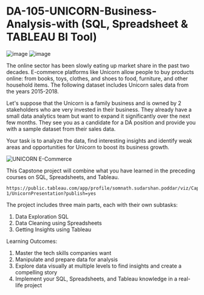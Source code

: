 # DA-105-UNICORN-Business-Analysis-with (SQL, Spreadsheet & TABLEAU BI Tool) 
![image](https://github.com/SOMPODDA/DA-105-UNICORN-Business-Analysis-Project-IV/assets/70188796/ba890af4-b018-48a0-90bd-f4a88900ef1e) ![image](https://github.com/SOMPODDA/DA-105-UNICORN-Business-Analysis-Project-IV/assets/70188796/8165a7f2-d899-4aea-8e03-f2e438d9672c)


The online sector has been slowly eating up market share in the past two decades. E-commerce platforms like Unicorn allow people to buy products online: from books, toys, clothes, and shoes to food, furniture, and other household items. The following dataset includes Unicorn sales data from the years 2015-2018.


Let's suppose that the Unicorn is a family business and is owned by 2 stakeholders who are very invested in their business. They already have a small data analytics team but want to expand it significantly over the next few months. They see you as a candidate for a DA position and provide you with a sample dataset from their sales data.


Your task is to analyze the data, find interesting insights and identify weak areas and opportunities for Unicorn to boost its business growth.

   ![UNICORN E-Commerce](https://github.com/SOMPODDA/DA-105-UNICORN-Business-Analysis-Project-IV/assets/70188796/64105057-e713-41ab-b157-c56f0a538ab6)


This Capstone project will combine what you have learned in the preceding courses on SQL, Spreadsheets, and Tableau. 

    https://public.tableau.com/app/profile/somnath.sudarshan.poddar/viz/CapstonePROJECT_data-1/UnicornPresentation?publish=yes

The project includes three main parts, each with their own subtasks:

1. Data Exploration SQL
2. Data Cleaning using Spreadsheets
3. Getting Insights using Tableau


Learning Outcomes:

1. Master the tech skills companies want
2. Manipulate and prepare data for analysis
3. Explore data visually at multiple levels to find insights and create a compelling story
4. Implement your SQL, Spreadsheets, and Tableau knowledge in a real-life project

